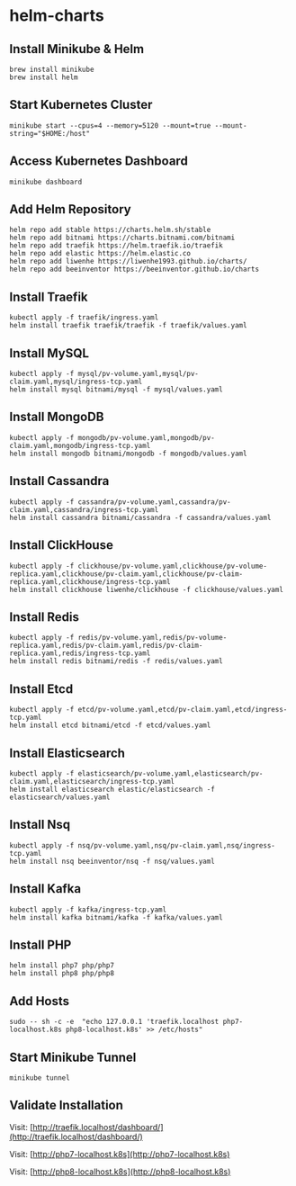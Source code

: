 # helm-charts
## Install Minikube & Helm
```
brew install minikube
brew install helm
```

## Start Kubernetes Cluster
```
minikube start --cpus=4 --memory=5120 --mount=true --mount-string="$HOME:/host"
```

## Access Kubernetes Dashboard
```
minikube dashboard
```

## Add Helm Repository
```
helm repo add stable https://charts.helm.sh/stable
helm repo add bitnami https://charts.bitnami.com/bitnami
helm repo add traefik https://helm.traefik.io/traefik
helm repo add elastic https://helm.elastic.co
helm repo add liwenhe https://liwenhe1993.github.io/charts/
helm repo add beeinventor https://beeinventor.github.io/charts
```

## Install Traefik
```
kubectl apply -f traefik/ingress.yaml
helm install traefik traefik/traefik -f traefik/values.yaml
```

## Install MySQL
```
kubectl apply -f mysql/pv-volume.yaml,mysql/pv-claim.yaml,mysql/ingress-tcp.yaml
helm install mysql bitnami/mysql -f mysql/values.yaml
```

## Install MongoDB
```
kubectl apply -f mongodb/pv-volume.yaml,mongodb/pv-claim.yaml,mongodb/ingress-tcp.yaml
helm install mongodb bitnami/mongodb -f mongodb/values.yaml
```

## Install Cassandra
```
kubectl apply -f cassandra/pv-volume.yaml,cassandra/pv-claim.yaml,cassandra/ingress-tcp.yaml
helm install cassandra bitnami/cassandra -f cassandra/values.yaml
```

## Install ClickHouse
```
kubectl apply -f clickhouse/pv-volume.yaml,clickhouse/pv-volume-replica.yaml,clickhouse/pv-claim.yaml,clickhouse/pv-claim-replica.yaml,clickhouse/ingress-tcp.yaml
helm install clickhouse liwenhe/clickhouse -f clickhouse/values.yaml
```

## Install Redis
```
kubectl apply -f redis/pv-volume.yaml,redis/pv-volume-replica.yaml,redis/pv-claim.yaml,redis/pv-claim-replica.yaml,redis/ingress-tcp.yaml
helm install redis bitnami/redis -f redis/values.yaml
```

## Install Etcd
```
kubectl apply -f etcd/pv-volume.yaml,etcd/pv-claim.yaml,etcd/ingress-tcp.yaml
helm install etcd bitnami/etcd -f etcd/values.yaml
```

## Install Elasticsearch
```
kubectl apply -f elasticsearch/pv-volume.yaml,elasticsearch/pv-claim.yaml,elasticsearch/ingress-tcp.yaml
helm install elasticsearch elastic/elasticsearch -f elasticsearch/values.yaml
```

## Install Nsq
```
kubectl apply -f nsq/pv-volume.yaml,nsq/pv-claim.yaml,nsq/ingress-tcp.yaml
helm install nsq beeinventor/nsq -f nsq/values.yaml
```

## Install Kafka
```
kubectl apply -f kafka/ingress-tcp.yaml
helm install kafka bitnami/kafka -f kafka/values.yaml
```

## Install PHP
```
helm install php7 php/php7
helm install php8 php/php8
```

## Add Hosts
```
sudo -- sh -c -e  "echo 127.0.0.1 'traefik.localhost php7-localhost.k8s php8-localhost.k8s' >> /etc/hosts"
```

## Start Minikube Tunnel
```
minikube tunnel
```

## Validate Installation
Visit: [http://traefik.localhost/dashboard/](http://traefik.localhost/dashboard/)

Visit: [http://php7-localhost.k8s](http://php7-localhost.k8s)

Visit: [http://php8-localhost.k8s](http://php8-localhost.k8s)
